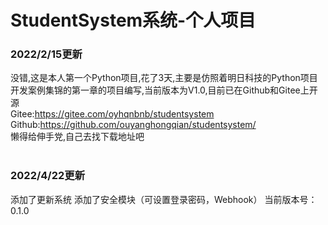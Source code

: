 # StudentSystem系统-个人项目
### 2022/2/15更新
没错,这是本人第一个Python项目,花了3天,主要是仿照着明日科技的Python项目开发案例集锦的第一章的项目编写,当前版本为V1.0,目前已在Github和Gitee上开源<br/>
Gitee:<https://gitee.com/oyhqnbnb/studentsystem><br/>
Github:<https://github.com/ouyanghongqian/studentsystem/><br/>
懒得给伸手党,自己去找下载地址吧<br/>
<br/>

### 2022/4/22更新
添加了更新系统
添加了安全模块（可设置登录密码，Webhook）
当前版本号：0.1.0
